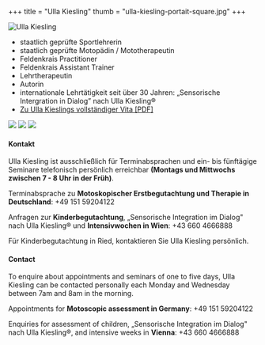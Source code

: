 +++
title = "Ulla Kiesling"
thumb = "ulla-kiesling-portait-square.jpg"
+++

<img class="referentin" src="/referentinnen/ulla-kiesling-portrait.jpg" alt="Ulla Kiesling" />

- staatlich geprüfte Sportlehrerin
- staatlich geprüfte Motopädin / Mototherapeutin
- Feldenkrais Practitioner
- Feldenkrais Assistant Trainer
- Lehrtherapeutin
- Autorin
- internationale Lehrtätigkeit seit über 30 Jahren: „Sensorische Intergration in Dialog” nach Ulla Kiesling®
- [Zu Ulla Kieslings vollständiger Vita [PDF]](/Ulla-Kiesling-CV.pdf)


<img class="photo-big" src="/ulla-kiesling-praxis/ulla-kiesling-praxis-1.jpg" />
<img class="photo-big" src="/ulla-kiesling-praxis/ulla-kiesling-praxis-6.jpg" />
<img class="photo-big" src="/ulla-kiesling-praxis/ulla-kiesling-praxis-7.jpg" />

#### Kontakt

Ulla Kiesling ist ausschließlich für Terminabsprachen und ein- bis fünftägige Seminare telefonisch persönlich erreichbar **(Montags und Mittwochs zwischen 7 - 8 Uhr in der Früh)**.

Terminabsprache zu **Motoskopischer Erstbegutachtung und Therapie in Deutschland**: +49 151 59204122

Anfragen zur **Kinderbegutachtung**, „Sensorische Integration im Dialog" nach Ulla Kiesling® und **Intensivwochen in Wien**: +43 660 4666888

Für Kinderbegutachtung in Ried, kontaktieren Sie Ulla Kiesling persönlich.



#### Contact

To enquire about appointments and seminars of one to five days, Ulla Kiesling can be contacted personally each Monday and Wednesday between 7am and 8am in the morning.

Appointments for **Motoscopic assessment in Germany**: +49 151 59204122

Enquiries for assessment of children, „Sensorische Integration im Dialog" nach Ulla Kiesling®, and intensive weeks in **Vienna**: +43 660 4666888
